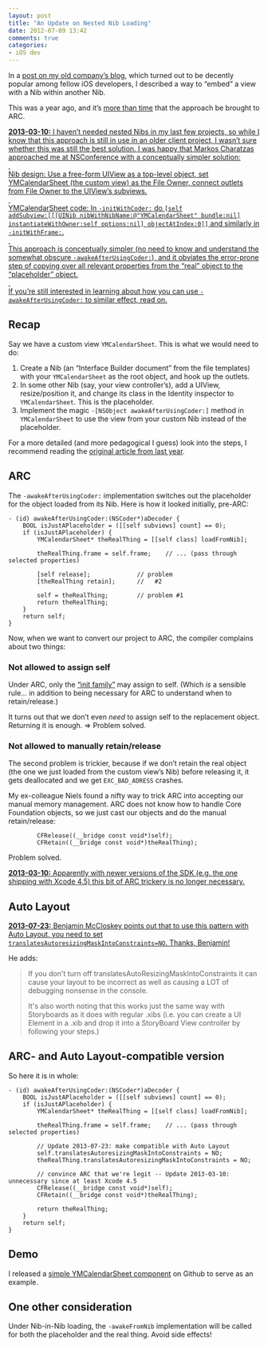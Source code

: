 ```yaml
---
layout: post
title: "An Update on Nested Nib Loading"
date: 2012-07-09 13:42
comments: true
categories: 
- iOS dev
---
```

In a [post on my old company’s blog](https://blog.compeople.eu/apps/?p=142), which turned out to be decently popular among fellow iOS developers, I described a way to “embed” a view with a Nib within another Nib.

This was a year ago, and it’s [more than time](http://stackoverflow.com/questions/6357547/pluggable-custom-view-nibs-nib-in-a-nib-memory-leak-why/10934581#10934581) that the approach be brought to ARC.

<!-- more -->

<ins datetime="2013-03-10 07:00Z">**2013-03-10:** I haven’t needed nested Nibs in my last few projects, so while I know that this approach is still in use in an older client project, I wasn’t sure whether this was still the best solution. I was happy that [Markos Charatzas](http://twitter.com/qnoid) approached me at NSConference with a conceptually simpler solution:  
<span style="color:transparent">.</span>  
Nib design: Use a free-form UIView as a top-level object, set YMCalendarSheet (the custom view) as the File Owner, connect outlets from File Owner to the UIView’s subviews.  
<span style="color:transparent">.</span>  
YMCalendarSheet code: In <code>-initWithCoder:</code> do <code>[self addSubview:[[[UINib nibWithNibName:@"YMCalendarSheet" bundle:nil] instantiateWithOwner:self options:nil] objectAtIndex:0]]</code> and similarly in <code>-initWithFrame:</code>.  
<span style="color:transparent">.</span>  
This approach is conceptually simpler (no need to know and understand the somewhat obscure `-awakeAfterUsingCoder:`), and it obviates the error-prone step of copying over all relevant properties from the “real” object to the “placeholder” object.  
<span style="color:transparent">.</span>  
If you’re still interested in learning about how you can use `-awakeAfterUsingCoder:` to similar effect, read on.
</ins>

Recap
------
Say we have a custom view `YMCalendarSheet`. This is what we would need to do:

1. Create a Nib (an “Interface Builder document” from the file templates) with your `YMCalendarSheet` as the root object, and hook up the outlets.
2. In some other Nib (say, your view controller’s), add a UIView, resize/position it, and change its class in the Identity inspector to `YMCalendarSheet`. This is the placeholder.
3. Implement the magic `-[NSObject awakeAfterUsingCoder:]` method in `YMCalendarSheet` to use the view from your custom Nib instead of the placeholder.

For a more detailed (and more pedagogical I guess) look into the steps, I recommend reading the [original article from last year](https://blog.compeople.eu/apps/?p=142).

ARC
------
The `-awakeAfterUsingCoder:` implementation switches out the placeholder for the object loaded from its Nib. Here is how it looked initially, pre-ARC:

	- (id) awakeAfterUsingCoder:(NSCoder*)aDecoder {
	    BOOL isJustAPlaceholder = ([[self subviews] count] == 0);
	    if (isJustAPlaceholder) {
	        YMCalendarSheet* theRealThing = [[self class] loadFromNib];
			
	        theRealThing.frame = self.frame;	// ... (pass through selected properties)
			
			[self release];				// problem
			[theRealThing retain];		//   #2
			
			self = theRealThing;		// problem #1
	        return theRealThing;
	    }
	    return self;
	}

Now, when we want to convert our project to ARC, the compiler complains about two things:

### Not allowed to assign self
Under ARC, only the [“init family”](http://clang.llvm.org/docs/AutomaticReferenceCounting.html#family.semantics.init) may assign to self. (Which *is* a sensible rule… in addition to being necessary for ARC to understand when to retain/release.)

It turns out that we don’t even *need* to assign self to the replacement object. Returning it is enough. => Problem solved.

### Not allowed to manually retain/release
The second problem is trickier, because if we don’t retain the real object (the one we just loaded from the custom view’s Nib) before releasing it, it gets deallocated and we get `EXC_BAD_ADRESS` crashes.

My ex-colleague Niels found a nifty way to trick ARC into accepting our manual memory management. ARC does not know how to handle  Core Foundation objects, so we just cast our objects and do the manual retain/release:

			CFRelease((__bridge const void*)self);
			CFRetain((__bridge const void*)theRealThing);

Problem solved.

<ins datetime="2013-03-10 07:00Z">**2013-03-10:** Apparently with newer versions of the SDK (e.g. the one shipping with Xcode 4.5) this bit of ARC trickery is no longer necessary.</ins>

Auto Layout
-----------

<ins datetime="2013-07-23 16:00Z">**2013-07-23:** Benjamin McCloskey points out that to use this pattern with Auto Layout, you need to set `translatesAutoresizingMaskIntoConstraints=NO`. Thanks, Benjamin!</ins>

He adds:
<blockquote>
If you don't turn off translatesAutoResizingMaskIntoConstraints it can cause your layout to be incorrect as well as causing a LOT of debugging nonsense in the console.

It's also worth noting that this works just the same way with Storyboards as it does with regular .xibs (i.e. you can create a UI Element in a .xib and drop it into a StoryBoard View controller by following your steps.)
</blockquote>

ARC- and Auto Layout-compatible version
------

So here it is in whole:

	- (id) awakeAfterUsingCoder:(NSCoder*)aDecoder {
	    BOOL isJustAPlaceholder = ([[self subviews] count] == 0);
	    if (isJustAPlaceholder) {
	        YMCalendarSheet* theRealThing = [[self class] loadFromNib];
			
	        theRealThing.frame = self.frame;	// ... (pass through selected properties)
			
			// Update 2013-07-23: make compatible with Auto Layout
			self.translatesAutoresizingMaskIntoConstraints = NO;
        	theRealThing.translatesAutoresizingMaskIntoConstraints = NO;

			// convince ARC that we're legit -- Update 2013-03-10: unnecessary since at least Xcode 4.5
			CFRelease((__bridge const void*)self);
			CFRetain((__bridge const void*)theRealThing);
			
	        return theRealThing;
	    }
	    return self;
	}

Demo
------
I released a [simple YMCalendarSheet component](https://github.com/yangmeyer/YMCalendarSheet) on Github to serve as an example.

One other consideration
------
Under Nib-in-Nib loading, the `-awakeFromNib` implementation will be called for both the placeholder and the real thing. Avoid side effects!
